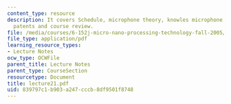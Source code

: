 ```yaml
---
content_type: resource
description: It covers Schedule, microphone theory, knowles microphone, design challenge,
  patents and course review.
file: /media/courses/6-152j-micro-nano-processing-technology-fall-2005/839797c1b903a247cccb8df9501f8748_lecture21.pdf
file_type: application/pdf
learning_resource_types:
- Lecture Notes
ocw_type: OCWFile
parent_title: Lecture Notes
parent_type: CourseSection
resourcetype: Document
title: lecture21.pdf
uid: 839797c1-b903-a247-cccb-8df9501f8748
---
```

